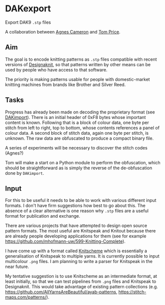 # DAKexport
Export DAK9 `.stp` files

A collaboration between [Agnes Cameron](https://github.com/agnescameron)
and [Tom Price](https://github.com/t0mpr1c3/).

## Aim

The goal is to encode knitting patterns as `.stp` files compatible with
recent versions of [Designaknit](https://softbyte.co.uk/), so that
patterns written by other means can be used by people who have access
to that software.

The priority is making patterns usable for people with domestic-market
knitting machines from brands like Brother and Silver Reed.

## Tasks

Progress has already been made on decoding the proprietary format 
(see [DAKimport](https://github.com/t0mpr1c3/DAKimport)). There is an
initial header of 0xF8 bytes whose important content is known. Following
that is a block of colour data, one byte per stitch from left to right, 
top to bottom, whose contents references a panel of colour data. A
second block of stitch data, again one byte per stitch, is unknown. The
raw data are obfuscated to produce a compact binary file.

A series of experiments will be necessary to discover the stitch codes (Agnes?)

Tom will make a start on a Python module to perform the obfuscation, which
should be straightforward as is simply the reverse of the de-obfuscation
done by `DAKimport`.

## Input

For this to be useful it needs to be able to work with various different
input formats. I don't have firm suggestions how best to go about this.
The absence of a clear alternative is one reason why `.stp` files are a
useful format for publication and exchange.

There are various projects that have attempted to design open source pattern
formats. The most useful are Knitspeak and Knitout because there are already
people developing applications for them (see for example
https://github.com/mhofmann-uw/599-Knitting-Complete).

I have come up with a format called [Knitscheme](https://github.com/t0mpr1c3/knitscheme)
which is essentially a generalisation of Knitspeak to multiple yarns. It is
currently possible to input multicolour `.png` files. I am planning to write
a parser for Knitspeak in the near future.

My tentative suggestion is to use Knitscheme as an intermediate format, at least
initially, so that we can test pipelines from `.png` files and Knitspeak to
Designaknit. This would take advantage of existing pattern collections
(e.g. https://github.com/AllYarnsAreBeautiful/ayab-patterns, https://stitch-maps.com/patterns/).
